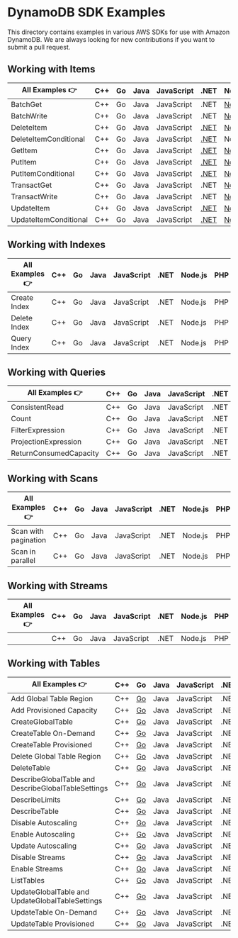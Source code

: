 # DynamoDB SDK Examples
This directory contains examples in various AWS SDKs for use with Amazon DynamoDB. We are always looking for new contributions if you want to submit a pull request.
## Working with Items

| All Examples 👉       | C++ | Go  | Java | JavaScript | .NET                                         | Node.js                                                          | PHP | Python                                                         | Rust |
| --------------------- | --- | --- | ---- | ---------- | -------------------------------------------- | ---------------------------------------------------------------- | --- | -------------------------------------------------------------- | ---- |
| BatchGet              | C++ | Go  | Java | JavaScript | .NET                                                       | [Node.js](./node.js/WorkingWithItems/batch-get.js)               | PHP | [Python](./python/WorkingWithItems/batch_get.py)               | [Rust](./rust/working_with_items/src/batch-get/main.rs) |
| BatchWrite            | C++ | Go  | Java | JavaScript | .NET                                                       | [Node.js](./node.js/WorkingWithItems/batch-write.js)             | PHP | [Python](./python/WorkingWithItems/batch_write.py)             | [Rust](./rust/working_with_items/src/batch-write/main.rs) |
| DeleteItem            | C++ | Go  | Java | JavaScript | [.NET](./dotnet/WorkingWithItems/DeleteItem.cs)            | [Node.js](./node.js/WorkingWithItems/delete-item.js)             | PHP | Python                                                         | [Rust](./rust/working_with_items/src/delete-item/main.rs) |
| DeleteItemConditional | C++ | Go  | Java | JavaScript | [.NET](./dotnet/WorkingWithItems/DeleteItemConditional.cs) | Node.js                                                          | PHP | Python                                                         | Rust |
| GetItem               | C++ | Go  | Java | JavaScript | [.NET](./dotnet/WorkingWithItems/GetItem.cs)               | [Node.js](./node.js/WorkingWithItems/get-item.js)                | PHP | [Python](./python/WorkingWithItems/get_item.py)                | [Rust](./rust/working_with_items/src/get-item/main.rs) |
| PutItem               | C++ | Go  | Java | JavaScript | [.NET](./dotnet/WorkingWithItems/PutItem.cs)               | [Node.js](./node.js/WorkingWithItems/put-item.js)                | PHP | [Python](./python/WorkingWithItems/put_item.py)                | [Rust](./rust/working_with_items/src/put-item/main.rs) |
| PutItemConditional    | C++ | Go  | Java | JavaScript | [.NET](./dotnet/WorkingWithItems/PutItemConditional.cs)    | [Node.js](./node.js/WorkingWithItems/put-item-conditional.js)    | PHP | [Python](./python/WorkingWithItems/put_item_conditional.py)    | [Rust](./rust/working_with_items/src/conditional-put-item/main.rs) |
| TransactGet           | C++ | Go  | Java | JavaScript | .NET                                                       | [Node.js](./node.js/WorkingWithItems/transact-get.js)            | PHP | Python                                                         | [Rust](./rust/working_with_items/src/transact-get/main.rs) |
| TransactWrite         | C++ | Go  | Java | JavaScript | .NET                                                       | [Node.js](./node.js/WorkingWithItems/transact-write.js)          | PHP | [Python](./python/WorkingWithItems/transact_write.py)          | [Rust](./rust/working_with_items/src/transact-put/main.rs) |
| UpdateItem            | C++ | Go  | Java | JavaScript | [.NET](./dotnet/WorkingWithItems/UpdateItem.cs)            | [Node.js](./node.js/WorkingWithItems/update-item.js)             | PHP | [Python](./python/WorkingWithItems/updating_item.py)           | [Rust](./rust/working_with_items/src/update-item/main.rs) |
| UpdateItemConditional | C++ | Go  | Java | JavaScript | [.NET](./dotnet/WorkingWithItems/UpdateItemConditional.cs) | [Node.js](./node.js/WorkingWithItems/update-item-conditional.js) | PHP | [Python](./python/WorkingWithItems/update_item_conditional.py) | [Rust](./rust/working_with_items/src/conditional-update-item/main.rs) |

## Working with Indexes

| All Examples 👉 | C++ | Go  | Java | JavaScript | .NET | Node.js | PHP | Python | Rust |
| --------------- | --- | --- | ---- | ---------- | ---- | ------- | --- | ------ | ---- |
| Create Index    | C++ | Go  | Java | JavaScript | .NET | Node.js | PHP | Python | [Rust](./rust/working_with_indexes/src/create-index/main.rs) |
| Delete Index    | C++ | Go  | Java | JavaScript | .NET | Node.js | PHP | Python | [Rust](./rust/working_with_indexes/src/delete-index/main.rs) |
| Query Index     | C++ | Go  | Java | JavaScript | .NET | Node.js | PHP | Python | [Rust](./rust/working_with_indexes/src/query-index/main.rs) |

## Working with Queries

| All Examples 👉        | C++ | Go  | Java | JavaScript | .NET | Node.js                                                                   | PHP | Python                                                                  | Rust |
| ---------------------- | --- | --- | ---- | ---------- | ---- | ------------------------------------------------------------------------- | --- | ----------------------------------------------------------------------- | ---- |
| ConsistentRead         | C++ | Go  | Java | JavaScript | .NET | [Node.js](./node.js/WorkingWithQueries/query-consistent-read.js)          | PHP | [Python](./python/WorkingWithQueries/query-consistent-read.py)          | [Rust](./rust/working_with_queries/src/query-consistent-read/main.rs) |
| Count                  | C++ | Go  | Java | JavaScript | .NET | [Node.js](./node.js/WorkingWithQueries/query-scan-count.js)               | PHP | [Python](./python/WorkingWithQueries/query-scan-count.py)               | Rust |
| FilterExpression       | C++ | Go  | Java | JavaScript | .NET | [Node.js](./node.js/WorkingWithQueries/query-filter-expression.js)        | PHP | [Python](./python/WorkingWithQueries/query_filter_expression.py)        | [Rust](./rust/working_with_queries/src/query-scan-filter/main.rs) |
| ProjectionExpression   | C++ | Go  | Java | JavaScript | .NET | [Node.js](./node.js/WorkingWithQueries/query-projection-expression.js)    | PHP | [Python](./python/WorkingWithQueries/query_projection_expression.py)    | [Rust](./rust/working_with_queries/src/query-projection/main.rs) |
| ReturnConsumedCapacity | C++ | Go  | Java | JavaScript | .NET | [Node.js](./node.js/WorkingWithQueries/query-return-consumed-capacity.js) | PHP | [Python](./python/WorkingWithQueries/query-return-consumed-capacity.py) | [Rust](./rust/working_with_queries/src/query-consumed-capacity/main.rs) |

## Working with Scans

| All Examples 👉          | C++ | Go  | Java | JavaScript | .NET | Node.js | PHP | Python | Rust |
| ------------------------ | --- | --- | ---- | ---------- | ---- | ------- | --- | ------ | ---- |
| Scan with pagination     | C++ | Go  | Java | JavaScript | .NET | Node.js | PHP | Python | [Rust](./rust/working_with_scans/src/scan-with-pagination/main.rs) |
| Scan in parallel         | C++ | Go  | Java | JavaScript | .NET | Node.js | PHP | Python | [Rust](./rust/working_with_scans/src/scan-in-parallel/main.rs) |

## Working with Streams

| All Examples 👉 | C++ | Go  | Java | JavaScript | .NET | Node.js | PHP | Python | Rust |
| --------------- | --- | --- | ---- | ---------- | ---- | ------- | --- | ------ | ---- |
|                 | C++ | Go  | Java | JavaScript | .NET | Node.js | PHP | Python | Rust |

## Working with Tables

| All Examples 👉                                     | C++ | Go  | Java | JavaScript | .NET | Node.js                                                                                   | PHP | Python                                                              | Rust |
| --------------------------------------------------- | --- | --- | ---- | ---------- | ---- | ----------------------------------------------------------------------------------------- | --- | ------------------------------------------------------------------- | ---- |
| Add Global Table Region                             | C++ | [Go](./golang/WorkingWithTables/addGlobalTableRegion/addGlobalTableRegion.go)  | Java | JavaScript | .NET | [Node.js](./node.js/WorkingWithTables/add-global-table-region.js)                         | PHP | [Python](./python/WorkingWithTables/add_global_table_region.py)     | Rust |
| Add Provisioned Capacity                            | C++ | [Go](./golang/WorkingWithTables/addProvisionedCapacity/addProvisionedCapacity.go)  | Java | JavaScript | .NET | [Node.js](./node.js/WorkingWithTables/add_provisioned_capacity.js)                        | PHP | [Python](./python/WorkingWithTables/add_provisioned_capacity.py)    | Rust |
| CreateGlobalTable                                   | C++ | [Go](./golang/WorkingWithTables/createGlobalTable/createGlobalTable.go)  | Java | JavaScript | .NET | [Node.js](./node.js/WorkingWithTables/create-global-table.js)                             | PHP | Python                                                              | Rust |
| CreateTable On-Demand                               | C++ | [Go](./golang/WorkingWithTables/createTableOnDemand/createTableOnDemand.go)  | Java | JavaScript | .NET | [Node.js](./node.js/WorkingWithTables/create_table_on_demand.js)                          | PHP | [Python](./python/WorkingWithTables/create_table_on-demand.py)      | [Rust](./rust/working_with_tables/src/create-table-on-demand/main.rs) |
| CreateTable Provisioned                             | C++ | [Go](./golang/WorkingWithTables/createTableProvisioned/createTableProvisioned.go)  | Java | JavaScript | .NET | [Node.js](./node.js/WorkingWithTables/create_table_provisioned.js)                        | PHP | [Python](./python/WorkingWithTables/create_table_provisioned.py)    | Rust |
| Delete Global Table Region                          | C++ | [Go](./golang/WorkingWithTables/deleteGlobalTableRegion/deleteGlobalTableRegion.go)  | Java | JavaScript | .NET | [Node.js](./node.js/WorkingWithTables/delete-global-table-region.js)                      | PHP | [Python](./python/WorkingWithTables/delete_global_table_region.py)  | Rust |
| DeleteTable                                         | C++ | [Go](./golang/WorkingWithTables/deleteTable/deleteTable.go)  | Java | JavaScript | .NET | [Node.js](./node.js/WorkingWithTables/delete_table.js)                                    | PHP | [Python](./python/WorkingWithTables/delete_table.py)                | Rust |
| DescribeGlobalTable and DescribeGlobalTableSettings | C++ | [Go](./golang/WorkingWithTables/describeGlobalTable/describeGlobalTable.go)  | Java | JavaScript | .NET | [Node.js](./node.js/WorkingWithTables/describe-global-table-and-global-table-settings.js) | PHP | Python                                                              | Rust |
| DescribeLimits                                      | C++ | [Go](./golang/WorkingWithTables/describeLimits/describeLimits.go)  | Java | JavaScript | .NET | [Node.js](./node.js/WorkingWithTables/describe_limits.js)                                 | PHP | [Python](./python/WorkingWithTables/describe_limits.py)             | Rust |
| DescribeTable                                       | C++ | [Go](./golang/WorkingWithTables/describeTable/describeTable.go)  | Java | JavaScript | .NET | [Node.js](./node.js/WorkingWithTables/describe_table.js)                                  | PHP | [Python](./python/WorkingWithTables/describe_table.py)              | [Rust](rust/working_with_tables/src/describe-table/main.rs) |
| Disable Autoscaling                                 | C++ | [Go](./golang/WorkingWithTables/disableAutoscaling/disableAutoscaling.go)  | Java | JavaScript | .NET | [Node.js](./node.js/WorkingWithTables/disable_auto_scaling.js)                            | PHP | [Python](./python/WorkingWithTables/disable_auto-scaling.py)        | Rust |
| Enable Autoscaling                                  | C++ | [Go](./golang/WorkingWithTables/enableAutoscaling/enableAutoscaling.go)  | Java | JavaScript | .NET | [Node.js](./node.js/WorkingWithTables/enable_auto_scaling.js)                             | PHP | [Python](./python/WorkingWithTables/enable_auto-scaling.py)         | Rust |
| Update Autoscaling                                  | C++ | [Go](./golang/WorkingWithTables/updateAutoscaling/updateAutoscaling.go)  | Java | JavaScript | .NET | [Node.js](./node.js/WorkingWithTables/update_auto_scaling.js)                             | PHP | Python                                                              | Rust |
| Disable Streams                                     | C++ | [Go](./golang/WorkingWithTables/disableStreams/disableStreams.go) | Java | JavaScript | .NET | Node.js                                                                                   | PHP | Python                                                              | [Rust](./rust/working_with_streams/src/disable-update-streams/main.rs) |
| Enable Streams                                      | C++ | [Go](./golang/WorkingWithTables/enableStreams/enableStreams.go)  | Java | JavaScript | .NET | [Node.js](./node.js/WorkingWithTables/enable_streams.js)                                  | PHP | [Python](./python/WorkingWithTables/enable_streams.py)              | [Rust](./rust/working_with_streams/src/enable-update-streams/main.rs) |
| ListTables                                          | C++ | [Go](./golang/WorkingWithTables/listTables/listTables.go)  | Java | JavaScript | .NET | [Node.js](./node.js/WorkingWithTables/list_tables.js)                                     | PHP | [Python](./python/WorkingWithTables/list_tables.py)                 | [Rust](./rust/working_with_tables/src/list-tables/main.rs) |
| UpdateGlobalTable and UpdateGlobalTableSettings     | C++ | [Go](./golang/WorkingWithTables/updateGlobalTable/updateGlobalTable.go)  | Java | JavaScript | .NET | [Node.js](./node.js/WorkingWithTables/update-global-table-and-global-table-settings.js)   | PHP | Python                                                              | Rust |
| UpdateTable On-Demand                               | C++ | [Go](./golang/WorkingWithTables/changeTableToOnDemand/changeTableToOnDemand.go)  | Java | JavaScript | .NET | [Node.js](./node.js/WorkingWithTables/table_change_to_on_demand.js)                       | PHP | [Python](./python/WorkingWithTables/table_change_to_on-demand.py)   | Rust |
| UpdateTable Provisioned                             | C++ | [Go](./golang/WorkingWithTables/changeTableToProvisioned/changeTableToProvisioned.go)  | Java | JavaScript | .NET | [Node.js](./node.js/WorkingWithTables/table_change_to_provisioned.js)                     | PHP | [Python](./python/WorkingWithTables/table_change_to_provisioned.py) | Rust |
